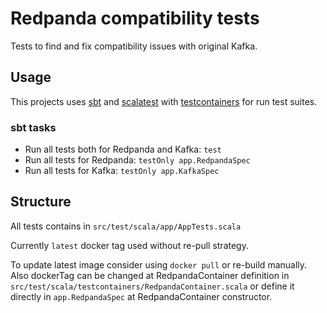 # Redpanda compatibility tests

Tests to find and fix compatibility issues with original Kafka.

## Usage

This projects uses [sbt](https://www.scala-sbt.org/) and [scalatest](https://www.scalatest.org/) with [testcontainers](https://www.testcontainers.org/) for run test suites.

### sbt tasks  
- Run all tests both for Redpanda and Kafka: `test`
- Run all tests for Redpanda: `testOnly app.RedpandaSpec`
- Run all tests for Kafka: `testOnly app.KafkaSpec`

## Structure
All tests contains in `src/test/scala/app/AppTests.scala`

Currently `latest` docker tag used without re-pull strategy.

To update latest image consider using `docker pull` or re-build manually.
Also dockerTag can be changed at RedpandaContainer definition in `src/test/scala/testcontainers/RedpandaContainer.scala`
or define it directly in `app.RedpandaSpec` at RedpandaContainer constructor.
    

